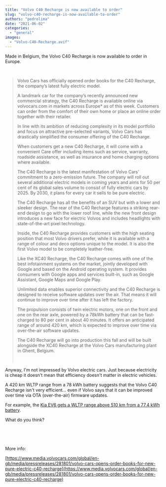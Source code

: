 ```yaml
---
title: "Volvo C40 Recharge is now available to order"
slug: "volvo-c40-recharge-is-now-available-to-order"
authors: "pedrolima"
date: "2021-06-02"
categories: 
  - "general"
images: 
  - "Volvo-C40-Recharge.avif"
---
```


Made in Belgium, the Volvo C40 Recharge is now available to order in Europe.

 

> Volvo Cars has officially opened order books for the C40 Recharge, the company’s latest fully electric model.
> 
> A landmark car for the company’s recently announced new commercial strategy, the C40 Recharge is available online via volvocars.com in markets across Europe\* as of this week. Customers can order from the comfort of their own home or place an online order together with their retailer.
> 
> In line with its ambition of reducing complexity in its model portfolio and focus on attractive pre-selected variants, Volvo Cars has drastically simplified the consumer offering of the C40 Recharge.
> 
> When customers get a new C40 Recharge, it will come with a convenient Care offer including items such as service, warranty, roadside assistance, as well as insurance and home charging options where available.
> 
> The C40 Recharge is the latest manifestation of Volvo Cars’ commitment to a zero-emission future. The company will roll out several additional electric models in coming years and aims for 50 per cent of its global sales volume to consist of fully electric cars by 2025. By 2030, it plans for every car it sells to be pure electric.
> 
> The C40 Recharge has all the benefits of an SUV but with a lower and sleeker design. The rear of the C40 Recharge features a striking rear-end design to go with the lower roof line, while the new front design introduces a new face for electric Volvos and includes headlights with state-of-the-art pixel technology.
> 
> Inside, the C40 Recharge provides customers with the high seating position that most Volvo drivers prefer, while it is available with a range of colour and deco options unique to the model. It is also the first Volvo model to be completely leather-free.
> 
> Like the XC40 Recharge, the C40 Recharge comes with one of the best infotainment systems on the market, jointly developed with Google and based on the Android operating system. It provides consumers with Google apps and services built-in, such as Google Assistant, Google Maps and Google Play.
> 
> Unlimited data enables superior connectivity and the C40 Recharge is designed to receive software updates over the air. That means it will continue to improve over time after it has left the factory.
> 
> The propulsion consists of twin electric motors, one on the front and one on the rear axle, powered by a 78kWh battery that can be fast-charged to 80 per cent in about 40 minutes. It offers an anticipated range of around 420 km, which is expected to improve over time via over-the-air software updates.
> 
> The C40 Recharge will go into production this fall and will be built alongside the XC40 Recharge at the Volvo Cars manufacturing plant in Ghent, Belgium.
> 
>  

Anyway, I'm not impressed by Volvo electric cars. Just because electricity is cheap it doesn't mean that efficiency doesn't matter in electric vehicles.

A 420 km WLTP range from a 78 kWh battery suggests that the Volvo C40 Recharge isn't very efficient... even if Volvo says that it can be improved over time via OTA (over-the-air) firmware updates.

For example, the [Kia EV6 gets a WLTP range above 510 km from a 77,4 kWh battery](https://www.kia.com/ie/new-cars/ev6/discover/).

What do you think?

 

 

More info:

[https://www.media.volvocars.com/global/en-gb/media/pressreleases/281801/volvo-cars-opens-order-books-for-new-pure-electric-c40-recharge](https://www.media.volvocars.com/global/en-gb/media/pressreleases/281801/volvo-cars-opens-order-books-for-new-pure-electric-c40-recharge)
